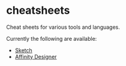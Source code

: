 # cheatsheets

Cheat sheets for various tools and languages.

Currently the following are available:

* [Sketch](https://github.com/futurice/cheatsheets/raw/master/final/Sketch.pdf)
* [Affinity Designer](https://raw.githubusercontent.com/futurice/cheatsheets/master/final/Affinity%20Designer.eps)
